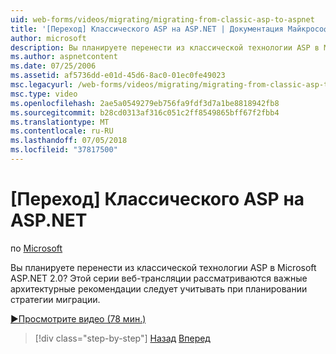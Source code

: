 ```yaml
---
uid: web-forms/videos/migrating/migrating-from-classic-asp-to-aspnet
title: '[Переход] Классического ASP на ASP.NET | Документация Майкрософт'
author: microsoft
description: Вы планируете перенести из классической технологии ASP в Microsoft ASP.NET 2.0? Данная серия поможет во внимание при разработке архитектуры...
ms.author: aspnetcontent
ms.date: 07/25/2006
ms.assetid: af5736dd-e01d-45d6-8ac0-01ec0fe49023
msc.legacyurl: /web-forms/videos/migrating/migrating-from-classic-asp-to-aspnet
msc.type: video
ms.openlocfilehash: 2ae5a0549279eb756fa9fdf3d7a1be8818942fb8
ms.sourcegitcommit: b28cd0313af316c051c2ff8549865bff67f2fbb4
ms.translationtype: MT
ms.contentlocale: ru-RU
ms.lasthandoff: 07/05/2018
ms.locfileid: "37817500"
---
```

<a name="migrating-from-classic-asp-to-aspnet"></a>[Переход] Классического ASP на ASP.NET
====================
по [Microsoft](https://github.com/microsoft)

Вы планируете перенести из классической технологии ASP в Microsoft ASP.NET 2.0? Этой серии веб-трансляции рассматриваются важные архитектурные рекомендации следует учитывать при планировании стратегии миграции.

[&#9654;Просмотрите видео (78 мин.)](https://channel9.msdn.com/Blogs/ASP-NET-Site-Videos/migrating-from-classic-asp-to-aspnet)

> [!div class="step-by-step"]
> [Назад](intro-to-aspnet-20-user-interface-elements.md)
> [Вперед](intro-to-aspnet-for-jsp-developers-welcome-to-aspnet-20.md)
